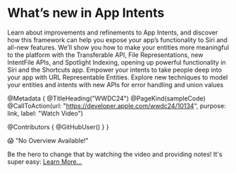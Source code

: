 # What’s new in App Intents

Learn about improvements and refinements to App Intents, and discover how this framework can help you expose your app’s functionality to Siri and all-new features. We’ll show you how to make your entities more meaningful to the platform with the Transferable API, File Representations, new IntentFile APIs, and Spotlight Indexing, opening up powerful functionality in Siri and the Shortcuts app. Empower your intents to take people deep into your app with URL Representable Entities. Explore new techniques to model your entities and intents with new APIs for error handling and union values

@Metadata {
   @TitleHeading("WWDC24")
   @PageKind(sampleCode)
   @CallToAction(url: "https://developer.apple.com/wwdc24/10134", purpose: link, label: "Watch Video")

   @Contributors {
      @GitHubUser(<replace this with your GitHub handle>)
   }
}

😱 "No Overview Available!"

Be the hero to change that by watching the video and providing notes! It's super easy:
 [Learn More…](https://wwdcnotes.github.io/WWDCNotes/documentation/wwdcnotes/contributing)
